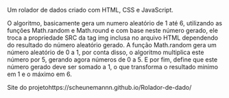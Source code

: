 Um rolador de dados criado com HTML, CSS e JavaScript.

O algoritmo, basicamente gera um numero aleatório de 1 até 6, utilizando as funções Math.random e Math.round e com base neste número gerado, ele troca a propriedade SRC da tag img inclusa no arquivo HTML dependendo do resultado do número aleatório gerado.
A função Math.random gera um número aleatório de 0 a 1, por conta disso, o algoritmo multiplica este número por 5, gerando agora números de 0 a 5. E por fim, define que este número gerado deve ser somado a 1, o que transforma o resultado minimo em 1 e o máximo em 6.

Site do projetohttps://scheunemannn.github.io/Rolador-de-dado/

